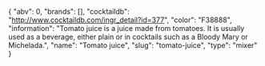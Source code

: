 {
    "abv": 0,
    "brands": [],
    "cocktaildb": "http://www.cocktaildb.com/ingr_detail?id=377",
    "color": "F38888",
    "information": "Tomato juice is a juice made from tomatoes. It is usually used as a beverage, either plain or in cocktails such as a Bloody Mary or Michelada.",
    "name": "Tomato juice",
    "slug": "tomato-juice",
    "type": "mixer"
}